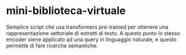 # mini-biblioteca-virtuale
Semplice script che usa transformers pre-trained per ottenere una rappresentazione vettoriale di estratti di testo. A questo punto lo stesso encoder viene applicato ad una query in linguaggio naturale, e questo permette di fare ricerche semantiche.
